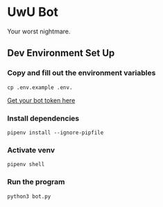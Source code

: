 # UwU Bot

Your worst nightmare.

## Dev Environment Set Up


### Copy and fill out the environment variables
`cp .env.example .env.`

[Get your bot token here](https://discord.com/developers/applications)


### Install dependencies

`pipenv install --ignore-pipfile`


### Activate venv

`pipenv shell`

### Run the program

`python3 bot.py`
